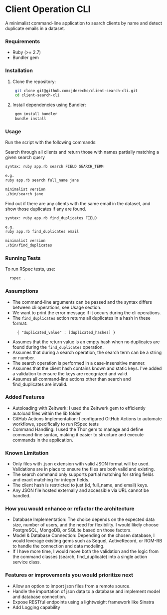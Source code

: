 # Client Operation CLI

A minimalist command-line application to search clients by name and detect duplicate emails in a dataset.

### Requirements
- Ruby (>= 2.7)
- Bundler gem

### Installation
1. Clone the repository:
   ```sh
    git clone git@github.com:jderecho/client-search-cli.git
    cd client-search-cli
   ```

2. Install dependencies using Bundler:
   ```sh
    gem install bundler
    bundle install
   ```

### Usage
Run the script with the following commands:

Search through all clients and return those with names partially matching a given search query

```sh
syntax: ruby app.rb search FIELD SEARCH_TERM

e.g.
ruby app.rb search full_name jane

minimalist version
./bin/search jane 
```

Find out if there are any clients with the same email in the dataset, and show those duplicates if any are found.

```sh
syntax: ruby app.rb find_duplicates FIELD

e.g.
ruby app.rb find_duplicates email

minimalist version
./bin/find_duplicates
```

### Running Tests
To run RSpec tests, use:
```sh
  rspec .
```

### Assumptions
- The command-line arguments can be passed and the syntax differs between cli operations, see Usage section.
- We want to print the error message if it occurs during the cli operations.
- The `find_duplicates` action returns all duplicates in a hash in these format:
  ```
    { "duplicated_value" : [duplicated_hashes] }
  ```
- Assumes that the return value is an empty hash when no duplicates are found during the `find_duplicates` operation.
- Assumes that during a search operation, the search term can be a string or number.
- The search operation is performed in a case-insensitive manner.
- Assumes that the client hash contains known and static keys. I've added a validation to ensure the keys are recognized and valid.
- Assumes all command-line actions other than search and find_duplicates are invalid.


### Added Features
- Autoloading with Zeitwerk: I used the Zeitwerk gem to efficiently autoload files within the lib folder
- GitHub Actions Implementation: I configured GitHub Actions to automate workflows, specifically to run RSpec tests
- Command Handling: I used the Thor gem to manage and define command-line syntax, making it easier to structure and execute commands in the application.

### Known Limitation
- Only files with .json extension with valid JSON format will be used. Validations are in place to ensure the files are both valid and existing.
- The search command only supports partial matching for string fields and exact matching for integer fields.
- The client hash is restricted to just (id, full_name, and email) keys.
- Any JSON file hosted externally and accessible via URL cannot be handled.

### How you would enhance or refactor the architecture
- Database Implementation: The choice depends on the expected data size, number of users, and the need for flexibility. I would likely choose PostgreSQL, MongoDB, or SQLite based on those factors.
- Model & Database Connection: Depending on the chosen database, I would leverage existing gems such as Sequel, ActiveRecord, or ROM-RB to handle the connection and data modeling.
- If I have more time, I would move both the validation and the logic from the command classes (search, find_duplicate) into a single action service class.


### Features or improvements you would prioritize next
- Allow an option to import json files from a remote source.
- Handle the importation of json data to a database and implement model and database connection.
- Expose RESTful endpoints using a lightweight framework like Sinatra
- Add Logging capability
